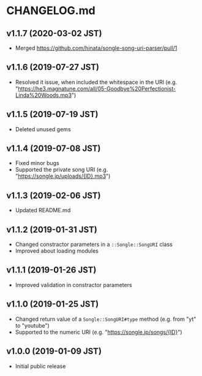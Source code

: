 # CHANGELOG.md

## v1.1.7 (2020-03-02 JST)
- Merged https://github.com/hinata/songle-song-uri-parser/pull/1

## v1.1.6 (2019-07-27 JST)
- Resolved it issue, when included the whitespace in the URI (e.g. "https://he3.magnatune.com/all/05-Goodbye%20Perfectionist-Linda%20Woods.mp3")

## v1.1.5 (2019-07-19 JST)
- Deleted unused gems

## v1.1.4 (2019-07-08 JST)
- Fixed minor bugs
- Supported the private song URI (e.g. "https://songle.jp/uploads/{ID}.mp3")

## v1.1.3 (2019-02-06 JST)
- Updated README.md

## v1.1.2 (2019-01-31 JST)
- Changed constractor parameters in a `::Songle::SongURI` class
- Improved about loading modules

## v1.1.1 (2019-01-26 JST)
- Improved validation in constractor parameters

## v1.1.0 (2019-01-25 JST)
- Changed return value of a `Songle::SongURI#type` method (e.g. from "yt" to "youtube")
- Supported to the numeric URI (e.g. "https://songle.jp/songs/{ID}")

## v1.0.0 (2019-01-09 JST)
- Initial public release
